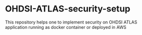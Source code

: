 # OHDSI-ATLAS-security-setup
This repository helps one to implement security on OHDSI ATLAS application running as docker container or deployed in AWS
